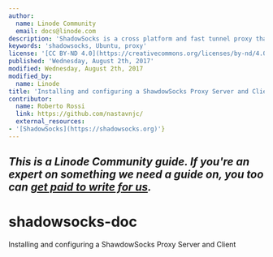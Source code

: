 ```yaml
---
author:
  name: Linode Community
  email: docs@linode.com
description: 'ShadowSocks is a cross platform and fast tunnel proxy that helps you bypass firewalls available for Windows, Mac, Linux, Android and iPhone. Its a secure socks5 proxy, designed to protect your Internet traffic. It encrypts the traffic between you and the servers, so the Internet Service Providers can not spy on you, once the ISP do not know what you are looking for, they will not stop the traffic, so you can bypass the restrictions by the ISP and can easily penetrate corporate firewalls and access censored sites. The main difference compare to VPN is Shadowsocks is not global, which means not all your traffic will go through the servers. VPN is global, once you connect to VPN servers, all your traffic will go through the servers and the main benefits of Shadowsocks is you can choose which traffic will go through the server and which will not. '
keywords: 'shadowsocks, Ubuntu, proxy'
license: '[CC BY-ND 4.0](https://creativecommons.org/licenses/by-nd/4.0)'
published: 'Wednesday, August 2th, 2017'
modified: Wednesday, August 2th, 2017
modified_by:
  name: Linode
title: 'Installing and configuring a ShawdowSocks Proxy Server and Client on Ubuntu 16.04.2 LTS (Xenial Xerus)'
contributor:
  name: Roberto Rossi
  link: https://github.com/nastavnjc/
  external_resources:
- '[ShadowSocks](https://shadowsocks.org)'}
---
```


*This is a Linode Community guide. If you're an expert on something we need a guide on, you too can [get paid to write for us](/docs/contribute).*
----
# shadowsocks-doc
Installing and configuring a ShawdowSocks Proxy Server and Client
